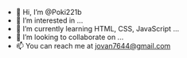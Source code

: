 - 👋 Hi, I’m @Poki221b
- 👀 I’m interested in ...
- 🌱 I’m currently learning HTML, CSS, JavaScript ...
- 💞️ I’m looking to collaborate on ...
- 📫 You can reach me at jovan7644@gmail.com 

<!---
Poki221b/Poki221b is a ✨ special ✨ repository because its `README.md` (this file) appears on your GitHub profile.
You can click the Preview link to take a look at your changes.
--->
